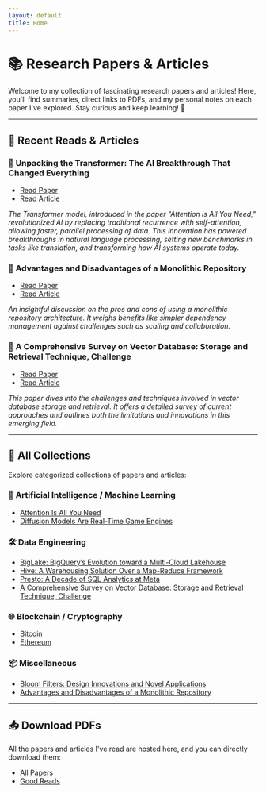 ```yaml
---
layout: default
title: Home
---
```


# 📚 Research Papers & Articles

Welcome to my collection of fascinating research papers and articles! Here, you'll find summaries, direct links to PDFs, and my personal notes on each paper I've explored. Stay curious and keep learning! 🌟

---

## 🧠 **Recent Reads & Articles**

### 📝 **Unpacking the Transformer: The AI Breakthrough That Changed Everything**
   - [Read Paper](./assets/papers/AI/attention_is_all_you_need.pdf)
   - [Read Article](./_posts/2024-11-15-introduction-to-transformers.md)

   _The Transformer model, introduced in the paper "Attention is All You Need," revolutionized AI by replacing traditional recurrence with self-attention, allowing faster, parallel processing of data. This innovation has powered breakthroughs in natural language processing, setting new benchmarks in tasks like translation, and transforming how AI systems operate today._

### 📝 **Advantages and Disadvantages of a Monolithic Repository**
   - [Read Paper](./assets/papers/Misc/Advantage-and-Disadvantages-of-a-Monolithic-Repository.pdf)
   - [Read Article](./_posts/2024-11-15-introduction-to-transformers.md)

   _An insightful discussion on the pros and cons of using a monolithic repository architecture. It weighs benefits like simpler dependency management against challenges such as scaling and collaboration._

### 📄 **A Comprehensive Survey on Vector Database: Storage and Retrieval Technique, Challenge**
   - [Read Paper](./assets/papers/Data-Engineering/A-Comprehensive-Survey-on-Vector-Database_Storage-and-Retrieval-Technique-Challenge.pdf)
   - [Read Article](./_posts/2024-07-04-comprehensive-survey-on-vector-database.md)

   _This paper dives into the challenges and techniques involved in vector database storage and retrieval. It offers a detailed survey of current approaches and outlines both the limitations and innovations in this emerging field._


---

## 📑 **All Collections**
Explore categorized collections of papers and articles:

### 🔬 **Artificial Intelligence / Machine Learning**
- [Attention Is All You Need](./assets/papers/AI/attention_is_all_you_need.pdf)
- [Diffusion Models Are Real-Time Game Engines](./assets/papers/AI/diffusion_models_are_real_time_game_engines.pdf)

### 🛠 **Data Engineering**
- [BigLake: BigQuery’s Evolution toward a Multi-Cloud Lakehouse](./assets/papers/Data-Engineering/biglake_bigquery_s_evolution_toward_a_multi_cloud_lakehouse.pdf)
- [Hive: A Warehousing Solution Over a Map-Reduce Framework](./assets/papers/Data-Engineering/hive_a_warehousing_solution_over_a_map_reduce_framework.pdf)
- [Presto: A Decade of SQL Analytics at Meta](./assets/papers/Data-Engineering/presto_a_decade_of_sql_analytics_at_meta.pdf)
- [A Comprehensive Survey on Vector Database: Storage and Retrieval Technique, Challenge](./assets/papers/Data-Engineering/a_comprehensive_survey_on_vector_database_storage_and_retrieval_technique_challenge.pdf)

### 🌐 **Blockchain / Cryptography**
- [Bitcoin](./assets/papers/WEB3/bitcoin.pdf)
- [Ethereum](./assets/papers/WEB3/ethereum.pdf)

### 📦 **Miscellaneous**
- [Bloom Filters: Design Innovations and Novel Applications](./assets/papers/Misc/bloom_filters_design_innovations_and_novel_applications.pdf)
- [Advantages and Disadvantages of a Monolithic Repository](./assets/papers/Misc/advantage_and_disadvantages_of_a_monolithic_repository.pdf)


---

## 📥 **Download PDFs**
All the papers and articles I've read are hosted here, and you can directly download them:

- [All Papers](https://github.com/legendary-acp/papershelf/tree/main/assets/papers)
- [Good Reads](https://github.com/legendary-acp/papershelf/tree/main/assets/goodreads)